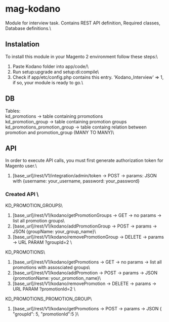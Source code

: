 # mag-kodano
Module for interview task. Contains REST API definition, Required classes, Database definitions.\

## Instalation

To install this module in your Magento 2 environment follow these steps:\
1. Paste Kodano folder into app/code/\
2. Run setup:upgrade and setup:di:compile\
3. Check if app/etc/config.php contains this entry. 'Kodano_Interview' => 1, if so, your module is ready to go.\

 ## DB
Tables: \
kd_promotions -> table containing prromotions\
kd_promotion_group -> table containing promotion groups\
kd_promotions_promotion_group -> table containg relation between promotion and promotion_group (MANY TO MANY)\

## API
In order to execute API calls, you must first generate authorization token for Magento user.\

1. [base_url]/rest/V1/integration/admin/token -> POST -> params: JSON with {username: your_username, password: your_password}

### Created API \

KD_PROMOTION_GROUPS\
 1. [base_url]/rest/V1/kodano/getPromotionGroups -> GET -> no params -> list all promotion groups\
 2. [base_url]/rest/V1/kodano/addPromotionGroup -> POST -> params -> JSON {groupName: your_group_name}\
 3. [base_url]/rest/V1/kodano/removePromotionGroup -> DELETE -> params -> URL PARAM ?groupId=2 \

KD_PROMOTIONS\
 1. [base_url]/rest/V1/kodano/getPromotions -> GET -> no params -> list all promotions with assosciated groups\
 2. [base_url]/rest/V1/kodano/addPromotion -> POST -> params -> JSON {promotionName: your_promotion_name}\
 3. [base_url]/rest/V1/kodano/removePromotion -> DELETE -> params -> URL PARAM ?promotionId=2 \

KD_PROMOTIONS_PROMOTION_GROUP\
 1. [base_url]/rest/V1/kodano/getPromotions -> POST -> params -> JSON { "groupId": 5, "promotionId":5 }\
